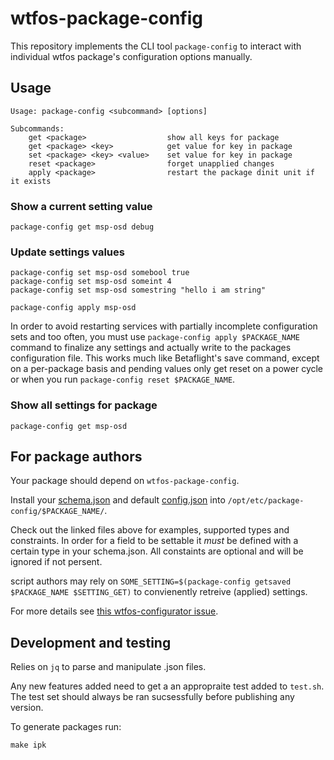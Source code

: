 # wtfos-package-config

This repository implements the CLI tool `package-config` to interact with individual wtfos package's configuration options manually.

## Usage
```
Usage: package-config <subcommand> [options]

Subcommands:
    get <package>                  show all keys for package
    get <package> <key>            get value for key in package
    set <package> <key> <value>    set value for key in package
    reset <package>                forget unapplied changes
    apply <package>                restart the package dinit unit if it exists    
```

### Show a current setting value
```
package-config get msp-osd debug
```

### Update settings values
```
package-config set msp-osd somebool true
package-config set msp-osd someint 4
package-config set msp-osd somestring "hello i am string"

package-config apply msp-osd
```
In order to avoid restarting services with partially incomplete configuration sets and too often, you must use `package-config apply $PACKAGE_NAME` command to finalize any settings and actually write to the packages configuration file. This works much like Betaflight's save command, except on a per-package basis and pending values only get reset on a power cycle or when you run `package-config reset $PACKAGE_NAME`.

### Show all settings for package
```
package-config get msp-osd
```

## For package authors
Your package should depend on `wtfos-package-config`.

Install your [schema.json](./testschema.json) and default [config.json](./testconfig.json) into `/opt/etc/package-config/$PACKAGE_NAME/`.

Check out the linked files above for examples, supported types and constraints. In order for a field to be settable it *must* be defined with a certain type in your schema.json. All constaints are optional and will be ignored if not persent.

script authors may rely on `SOME_SETTING=$(package-config getsaved $PACKAGE_NAME $SETTING_GET)` to convienently retreive (applied) settings.

For more details see [this wtfos-configurator issue](https://github.com/fpv-wtf/wtfos-configurator/issues/7).

## Development and testing

Relies on `jq` to parse and manipulate .json files.

Any new features added need to get a an appropraite test added to `test.sh`. The test set should always be ran sucsessfully before publishing any version.

To generate packages run:
```
make ipk
```